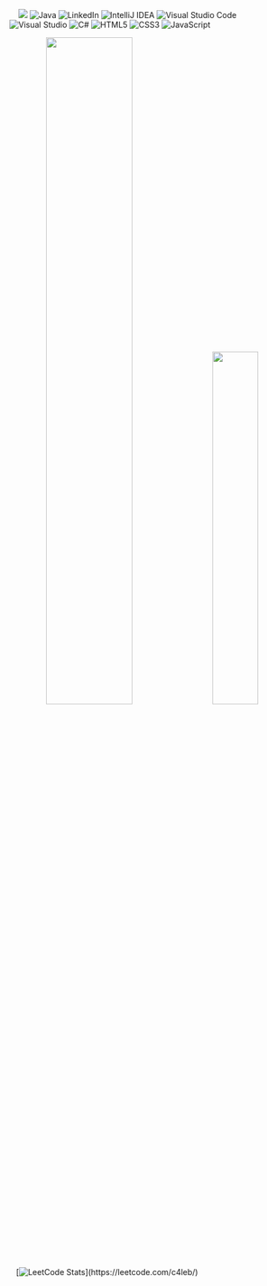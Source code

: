 

 &nbsp;&nbsp;&nbsp;&nbsp;![](https://komarev.com/ghpvc/?username=ctrl-alt-caleb&label=Visitors&color=lightgrey) 
 ![Java](https://img.shields.io/badge/java-%23ED8B00.svg?style=for-the-badge&logo=java&logoColor=white&style=flat)
 ![LinkedIn](https://img.shields.io/badge/linkedin-%230077B5.svg?style=for-the-badge&logo=linkedin&logoColor=white&style=flat)
 ![IntelliJ IDEA](https://img.shields.io/badge/IntelliJIDEA-000000.svg?style=for-the-badge&logo=intellij-idea&logoColor=white&style=flat)
 ![Visual Studio Code](https://img.shields.io/badge/Visual%20Studio%20Code-0078d7.svg?style=for-the-badge&logo=visual-studio-code&logoColor=white&style=flat)
 ![Visual Studio](https://img.shields.io/badge/Visual%20Studio-5C2D91.svg?style=for-the-badge&logo=visual-studio&logoColor=white&style=flat)
 ![C#](https://img.shields.io/badge/c%23-%23239120.svg?style=for-the-badge&logo=c-sharp&logoColor=white&style=flat)
 ![HTML5](https://img.shields.io/badge/html5-%23E34F26.svg?style=for-the-badge&logo=html5&logoColor=white&style=flat)
 ![CSS3](https://img.shields.io/badge/css3-%231572B6.svg?style=for-the-badge&logo=css3&logoColor=white&style=flat)
 ![JavaScript](https://img.shields.io/badge/javascript-%23323330.svg?style=for-the-badge&logo=javascript&logoColor=%23F7DF1E&style=flat)


<div class='container'align = 'center'>
<img style="height: auto; width: 55%;" class="img" src="https://github-readme-stats.vercel.app/api?username=ctrl-alt-caleb&show_icons=true&theme=blue-green"/>
&nbsp;
&nbsp;
<img style="height: auto; width: 40%;" class="img" src="https://github-readme-stats.vercel.app/api/top-langs/?username=ctrl-alt-caleb&theme=blue-green&langs_count=8&layout=compact" />
</div>
<br>

&nbsp;&nbsp;&nbsp;[![LeetCode Stats](https://leetcode.card.workers.dev/c4leb?theme=dark&font=baloo&cache=0&width="400")](https://leetcode.com/c4leb/)
